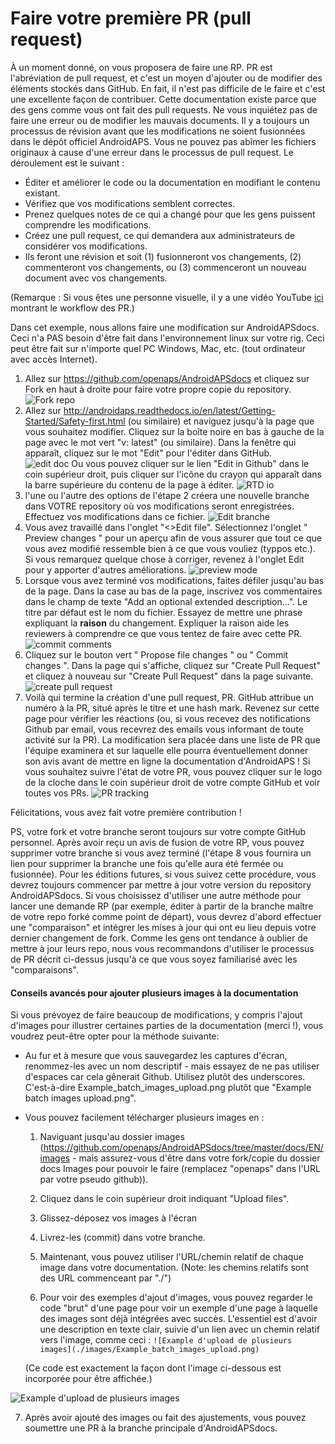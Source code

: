 # Faire votre première PR (pull request)

À un moment donné, on vous proposera de faire une RP. PR est l'abréviation de pull request, et c'est un moyen d'ajouter ou de modifier des éléments stockés dans GitHub. En fait, il n'est pas difficile de le faire et c'est une excellente façon de contribuer. Cette documentation existe parce que des gens comme vous ont fait des pull requests. Ne vous inquiétez pas de faire une erreur ou de modifier les mauvais documents. Il y a toujours un processus de révision avant que les modifications ne soient fusionnées dans le dépôt officiel AndroidAPS. Vous ne pouvez pas abîmer les fichiers originaux à cause d'une erreur dans le processus de pull request. Le déroulement est le suivant :

* Éditer et améliorer le code ou la documentation en modifiant le contenu existant.
* Vérifiez que vos modifications semblent correctes.
* Prenez quelques notes de ce qui a changé pour que les gens puissent comprendre les modifications.
* Créez une pull request, ce qui demandera aux administrateurs de considérer vos modifications.
* Ils feront une révision et soit (1) fusionneront vos changements, (2) commenteront vos changements, ou (3) commenceront un nouveau document avec vos changements.

(Remarque : Si vous êtes une personne visuelle, il y a une vidéo YouTube [ici](https://youtu.be/4b6tsL0_kzg) montrant le workflow des PR.)

Dans cet exemple, nous allons faire une modification sur AndroidAPSdocs. Ceci n'a PAS besoin d'être fait dans l'environnement linux sur votre rig. Ceci peut être fait sur n'importe quel PC Windows, Mac, etc. (tout ordinateur avec accès Internet).

1. Allez sur https://github.com/openaps/AndroidAPSdocs et cliquez sur Fork en haut à droite pour faire votre propre copie du repository. ![Fork repo](./images/PR0.png)
2. Allez sur http://androidaps.readthedocs.io/en/latest/Getting-Started/Safety-first.html (ou similaire) et naviguez jusqu'à la page que vous souhaitez modifier. Cliquez sur la boîte noire en bas à gauche de la page avec le mot vert "v: latest" (ou similaire). Dans la fenêtre qui apparaît, cliquez sur le mot "Edit" pour l'éditer dans GitHub.  
    ![edit doc](./images/PR1.png) Ou vous pouvez cliquer sur le lien "Edit in Github" dans le coin supérieur droit, puis cliquer sur l'icône du crayon qui apparaît dans la barre supérieure du contenu de la page à éditer. ![RTD io](./images/PR2.png)
3. l'une ou l'autre des options de l'étape 2 créera une nouvelle branche dans VOTRE repository où vos modifications seront enregistrées. Effectuez vos modifications dans ce fichier. ![Edit branche](./images/PR3.png)
4. Vous avez travaillé dans l'onglet "<>Edit file". Sélectionnez l'onglet " Preview changes " pour un aperçu afin de vous assurer que tout ce que vous avez modifié ressemble bien à ce que vous vouliez (typpos etc.). Si vous remarquez quelque chose à corriger, revenez à l'onglet Edit pour y apporter d'autres améliorations. ![preview mode](./images/PR5.png)
5. Lorsque vous avez terminé vos modifications, faites défiler jusqu'au bas de la page. Dans la case au bas de la page, inscrivez vos commentaires dans le champ de texte "Add an optional extended description...". Le titre par défaut est le nom du fichier. Essayez de mettre une phrase expliquant la **raison** du changement. Expliquer la raison aide les reviewers à comprendre ce que vous tentez de faire avec cette PR. ![commit comments](./images/PR4.png)
6. Cliquez sur le bouton vert " Propose file changes " ou " Commit changes ". Dans la page qui s'affiche, cliquez sur "Create Pull Request" et cliquez à nouveau sur "Create Pull Request" dans la page suivante. ![create pull request](./images/PR6.png)
7. Voilà qui termine la création d'une pull request, PR. GitHub attribue un numéro à la PR, situé après le titre et une hash mark. Revenez sur cette page pour vérifier les réactions (ou, si vous recevez des notifications Github par email, vous recevrez des emails vous informant de toute activité sur la PR). La modification sera placée dans une liste de PR que l'équipe examinera et sur laquelle elle pourra éventuellement donner son avis avant de mettre en ligne la documentation d'AndroidAPS ! Si vous souhaitez suivre l'état de votre PR, vous pouvez cliquer sur le logo de la cloche dans le coin supérieur droit de votre compte GitHub et voir toutes vos PRs. ![PR tracking](./images/PR7.png)


Félicitations, vous avez fait votre première contribution !

PS, votre fork et votre branche seront toujours sur votre compte GitHub personnel. Après avoir reçu un avis de fusion de votre RP, vous pouvez supprimer votre branche si vous avez terminé (l'étape 8 vous fournira un lien pour supprimer la branche une fois qu'elle aura été fermée ou fusionnée). Pour les éditions futures, si vous suivez cette procédure, vous devrez toujours commencer par mettre à jour votre version du repository AndroidAPSdocs. Si vous choisissez d'utiliser une autre méthode pour lancer une demande RP (par exemple, éditer à partir de la branche maître de votre repo forké comme point de départ), vous devrez d'abord effectuer une "comparaison" et intégrer les mises à jour qui ont eu lieu depuis votre dernier changement de fork. Comme les gens ont tendance à oublier de mettre à jour leurs repo, nous vous recommandons d'utiliser le processus de PR décrit ci-dessus jusqu'à ce que vous soyez familiarisé avec les "comparaisons".

#### Conseils avancés pour ajouter plusieurs images à la documentation

Si vous prévoyez de faire beaucoup de modifications, y compris l'ajout d'images pour illustrer certaines parties de la documentation (merci !), vous voudrez peut-être opter pour la méthode suivante:

* Au fur et à mesure que vous sauvegardez les captures d'écran, renommez-les avec un nom descriptif - mais essayez de ne pas utiliser d'espaces car cela gênerait Github. Utilisez plutôt des underscores. C'est-à-dire Example_batch_images_upload.png plutôt que "Example batch images upload.png".

* Vous pouvez facilement télécharger plusieurs images en :
    
   1. Naviguant jusqu'au dossier images (https://github.com/openaps/AndroidAPSdocs/tree/master/docs/EN/images - mais assurez-vous d'être dans votre fork/copie du dossier docs Images pour pouvoir le faire (remplacez "openaps" dans l'URL par votre pseudo github)).
    
   2. Cliquez dans le coin supérieur droit indiquant "Upload files".
    
   3. Glissez-déposez vos images à l'écran
    
   4. Livrez-les (commit) dans votre branche.
    
   5. Maintenant, vous pouvez utiliser l'URL/chemin relatif de chaque image dans votre documentation. (Note: les chemins relatifs sont des URL commenceant par "./")
   
   6. Pour voir des exemples d'ajout d'images, vous pouvez regarder le code "brut" d'une page pour voir un exemple d'une page à laquelle des images sont déjà intégrées avec succès. L'essentiel est d'avoir une description en texte clair, suivie d'un lien avec un chemin relatif vers l'image, comme ceci : `![Example d'upload de plusieurs images](./images/Example_batch_images_upload.png)`
   
    (Ce code est exactement la façon dont l'image ci-dessous est incorporée pour être affichée.)

![Example d'upload de plusieurs images](./images/Example_batch_images_upload.png)

   7. Après avoir ajouté des images ou fait des ajustements, vous pouvez soumettre une PR à la branche principale d'AndroidAPSdocs.
